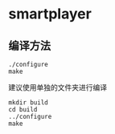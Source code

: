 # smartplayer

## 编译方法
    ./configure
    make
建议使用单独的文件夹进行编译

    mkdir build
    cd build
    ../configure
    make
